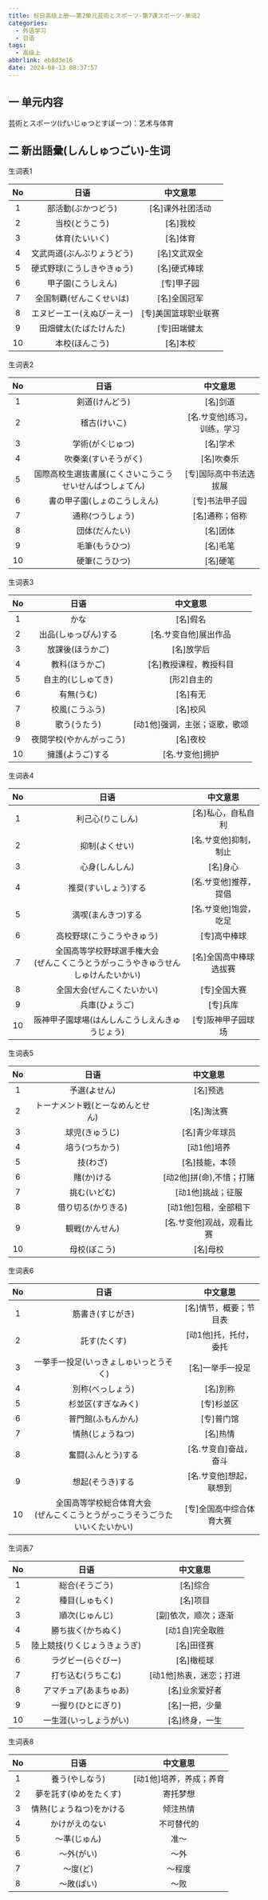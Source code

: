 ```yaml
---
title: 标日高级上册——第2单元芸術とスポーツ-第7课スポーツ-单词2
categories:
  - 外语学习
  - 日语
tags:
  - 高级上
abbrlink: eb8d3e16
date: 2024-08-13 08:37:57
---
```

## 一 单元内容

芸術とスポーツ(げいじゅつとすぽーつ)：艺术与体育

<!--more-->

## 二 新出語彙(しんしゅつごい)-生词

生词表1

|  No  |            日语            |       中文意思       |
| :--: | :------------------------: | :------------------: |
|  1   |     部活動(ぶかつどう)     |   [名]课外社团活动   |
|  2   |       当校(とうこう)       |       [名]我校       |
|  3   |       体育(たいいく)       |       [名]体育       |
|  4   | 文武両道(ぶんぶりょうどう) |     [名]文武双全     |
|  5   | 硬式野球(こうしきやきゅう) |     [名]硬式棒球     |
|  6   |     甲子園(こうしえん)     |      [专]甲子园      |
|  7   |  全国制覇(ぜんこくせいは)  |     [名]全国冠军     |
|  8   | エヌビーエー(えぬびーえー) | [专]美国篮球职业联赛 |
|  9   |   田畑健太(たばたけんた)   |     [专]田端健太     |
|  10  |       本校(ほんこう)       |       [名]本校       |

生词表2

|  No  |                           日语                           |          中文意思           |
| :--: | :------------------------------------------------------: | :-------------------------: |
|  1   |                      剣道(けんどう)                      |          [名]剑道           |
|  2   |                       稽古(けいこ)                       | [名.サ变他]练习，训练，学习 |
|  3   |                     学術(がくじゅつ)                     |          [名]学术           |
|  4   |                   吹奏楽(すいそうがく)                   |         [名]吹奏乐          |
|  5   | 国際高校生選抜書展(こくさいこうこうせいせんばつしょてん) |   [专]国际高中书法选拔展    |
|  6   |               書の甲子園(しょのこうしえん)               |       [专]书法甲子园        |
|  7   |                     通称(つうしょう)                     |       [名]通称；俗称        |
|  8   |                      団体(だんたい)                      |          [名]团体           |
|  9   |                      毛筆(もうひつ)                      |          [名]毛笔           |
|  10  |                      硬筆(こうひつ)                      |          [名]硬笔           |

生词表3

|  No  |           日语           |           中文意思            |
| :--: | :----------------------: | :---------------------------: |
|  1   |           かな           |           [名]假名            |
|  2   |   出品(しゅっぴん)する   |     [名.サ变自他]展出作品     |
|  3   |     放課後(ほうかご)     |          [名]放学后           |
|  4   |      教科(ほうかご)      |    [名]教授课程，教授科目     |
|  5   |    自主的(じしゅてき)    |          [形2]自主的          |
|  6   |        有無(うむ)        |           [名]有无            |
|  7   |      校風(こうふう)      |           [名]校风            |
|  8   |       歌う(うたう)       | [动1他]强调，主张；讴歌，歌颂 |
|  9   | 夜間学校(やかんがっこう) |           [名]夜校            |
|  10  |     擁護(ようご)する     |        [名.サ变他]拥护        |

生词表4

|  No  |                             日语                             |        中文意思        |
| :--: | :----------------------------------------------------------: | :--------------------: |
|  1   |                       利己心(りこしん)                       |   [名]私心，自私自利   |
|  2   |                        抑制(よくせい)                        | [名.サ变他]抑制，制止  |
|  3   |                        心身(しんしん)                        |        [名]身心        |
|  4   |                     推奨(すいしょう)する                     | [名.サ变他]推荐，提倡  |
|  5   |                      満喫(まんきつ)する                      | [名.サ变他]饱尝，吃足  |
|  6   |                  高校野球(こうこうやきゅう)                  |      [专]高中棒球      |
|  7   | 全国高等学校野球選手権大会<br>(ぜんこくこうとうがっこうやきゅうせんしゅけんたいかい) | [名]全国高中棒球选拔赛 |
|  8   |                  全国大会(ぜんこくたいかい)                  |      [专]全国大赛      |
|  9   |                        兵庫(ひょうご)                        |        [专]兵库        |
|  10  |        阪神甲子園球場(はんしんこうしえんきゅうじょう)        |   [专]阪神甲子园球场   |

生词表5

|  No  |               日语               |         中文意思          |
| :--: | :------------------------------: | :-----------------------: |
|  1   |           予選(よせん)           |         [名]预选          |
|  2   | トーナメント戦(とーなめんとせん) |        [名]淘汰赛         |
|  3   |          球児(きゅうじ)          |      [名]青少年球员       |
|  4   |          培う(つちかう)          |        [动1他]培养        |
|  5   |             技(わざ)             |      [名]技能，本领       |
|  6   |            賭(か)ける            | [动2他]拼(命),不惜；打赌  |
|  7   |           挑む(いどむ)           |     [动1他]挑战；征服     |
|  8   |        借り切る(かりきる)        |   [动1他]包租，全部租下   |
|  9   |          観戦(かんせん)          | [名.サ变他]观战，观看比赛 |
|  10  |           母校(ぼこう)           |         [名]母校          |

生词表6

|  No  |                             日语                             |         中文意思         |
| :--: | :----------------------------------------------------------: | :----------------------: |
|  1   |                       筋書き(すじがき)                       |  [名]情节，概要；节目表  |
|  2   |                         託す(たくす)                         |  [动1他]托，托付，委托   |
|  3   |            一挙手一投足(いっきょしゅいっとうそく)            |     [名]一举手一投足     |
|  4   |                       別称(べっしょう)                       |         [名]別称         |
|  5   |                      杉並区(すぎなみく)                      |        [专]杉並区        |
|  6   |                      普門館(ふもんかん)                      |        [专]普门馆        |
|  7   |                       情熱(じょうねつ)                       |         [名]热情         |
|  8   |                      奮闘(ふんとう)する                      |  [名.サ变自]奋战，奋斗   |
|  9   |                       想起(そうき)する                       | [名.サ变他]想起，联想到  |
|  10  | 全国高等学校総合体育大会<br>(ぜんこくこうとうがっこうそうごうたいいくたいかい) | [专]全国高中综合体育大赛 |

生词表7

|  No  |             日语             |        中文意思         |
| :--: | :--------------------------: | :---------------------: |
|  1   |        総合(そうごう)        |        [名]综合         |
|  2   |        種目(しゅもく)        |        [名]项目         |
|  3   |        順次(じゅんじ)        |  [副]依次，顺次；逐渐   |
|  4   |      勝ち抜く(かちぬく)      |     [动1自]完全取胜     |
|  5   | 陸上競技(りくじょうきょうぎ) |       [名]田径赛        |
|  6   |      ラグビー(らぐびー)      |       [名]橄榄球        |
|  7   |      打ち込む(うちこむ)      | [动1他]热衷，迷恋；打进 |
|  8   |    アマチュア(あまちゅあ)    |     [名]业余爱好者      |
|  9   |      一握り(ひとにぎり)      |     [名]一把，少量      |
|  10  |    一生涯(いっしょうがい)    |     [名]终身，一生      |

生词表8

|  No  |           日语           |        中文意思         |
| :--: | :----------------------: | :---------------------: |
|  1   |      養う(やしなう)      | [动1他]培养，养成；养育 |
|  2   |  夢を託す(ゆめをたくす)  |        寄托梦想         |
|  3   | 情熱(じょうねつ)をかける |        倾注热情         |
|  4   |      かけがえのない      |       不可替代的        |
|  5   |       ～準(じゅん)       |          准～           |
|  6   |        ～外(がい)        |          ～外           |
|  7   |         ～度(ど)         |         ～程度          |
|  8   |        ～敗(ぱい)        |          ～败           |
